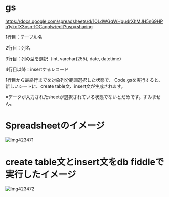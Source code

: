# gs
https://docs.google.com/spreadsheets/d/1OLdWGqWHgu4rXhMJH5n69HPq1ykofX3osn-IOCaqolw/edit?usp=sharing

1行目：テーブル名

2行目：列名

3行目：列の型を選択（int, varchar(255), date, datetime）

4行目以降：insertするレコード

1行目から最終行までを対象列分範囲選択した状態で、
Code.gsを実行すると、新しいシートに、create table文、insert文が生成されます。

※データが入力されたsheetが選択されている状態でないとだめです。すみません。


# Spreadsheetのイメージ
![Img423471](https://user-images.githubusercontent.com/2749524/94250918-d55df480-ff5c-11ea-9438-853d8d5ac8b5.jpg)


# create table文とinsert文をdb fiddleで実行したイメージ
![Img423472](https://user-images.githubusercontent.com/2749524/94251062-02120c00-ff5d-11ea-874b-6045408f8114.jpg)
